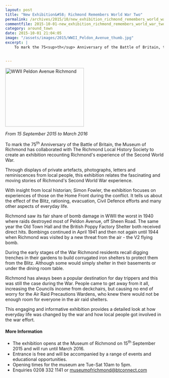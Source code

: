 ```yaml
---
layout: post
title: "New Exhibition&#58; Richmond Remembers World War Two"
permalink: /archives/2015/10/new_exhibition_richmond_remembers_world_war_two.html
commentfile: 2015-10-01-new_exhibition_richmond_remembers_world_war_two
category: around_town
date: 2015-10-01 21:04:05
image: "/assets/images/2015/WWII_Peldon_Avenue_thumb.jpg"
excerpt: |
    To mark the 75<sup>th</sup> Anniversary of the Battle of Britain, the Museum of Richmond has collaborated with The Richmond Local History Society to create an exhibition recounting Richmond's experience of the Second World War.
    

---
```


<a href="/assets/images/2015/WWII_Peldon_Avenue.jpg" title="See larger version of - WWII Peldon Avenue Richmond"><img src="/assets/images/2015/WWII_Peldon_Avenue_thumb.jpg" width="250" height="187" alt="WWII Peldon Avenue Richmond" class="photo right" /></a>

*From 15 September 2015 to March 2016*

To mark the 75<sup>th</sup> Anniversary of the Battle of Britain, the Museum of Richmond has collaborated with The Richmond Local History Society to create an exhibition recounting Richmond's experience of the Second World War.

Through displays of private artefacts, photographs, letters and reminiscences from local people, this exhibition relates the fascinating and moving stories of Richmond's Second World War experience.

With insight from local historian; Simon Fowler, the exhibition focuses on experiences of those on the Home Front during the conflict. It tells us about the effect of the Blitz, rationing, evacuation, Civil Defence efforts and many other aspects of everyday life.

Richmond saw its fair share of bomb damage in WWII the worst in 1940 where raids destroyed most of Peldon Avenue, off Sheen Road. The same year the Old Town Hall and the British Poppy Factory Shelter both received direct hits. Bombings continued in April 1941 and then not again until 1944 when Richmond was visited by a new threat from the air - the V2 flying bomb.

During the early stages of the War Richmond residents recall digging trenches in their gardens to build corrugated iron shelters to protect them from the Blitz. Although some would simply shelter in their basements or under the dining room table.

Richmond has always been a popular destination for day trippers and this was still the case during the War. People came to get away from it all, increasing the Councils income from deckchairs, but causing no end of worry for the Air Raid Precautions Wardens, who knew there would not be enough room for everyone in the air raid shelters.

This engaging and informative exhibition provides a detailed look at how everyday life was changed by the war and how local people got involved in the war effort.

#### More Information

-   The exhibition opens at the Museum of Richmond on 15<sup>th</sup> September 2015 and will run until March 2016.
-   Entrance is free and will be accompanied by a range of events and educational opportunities.
-   Opening times for the museum are Tue-Sat 10am to 5pm.
-   Enquiries 0208 332 1141 or <museumofrichmond@btconnect.com>

